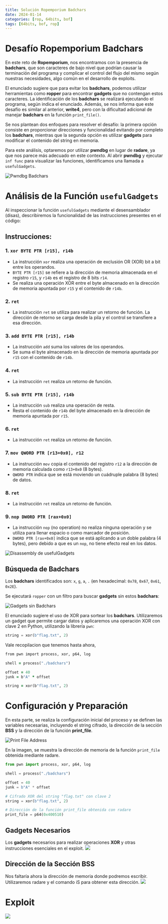 ```yaml
---
title: Solución Ropemporium Badchars
date: 2024-01-14
categories: [rop, 64bits, bof]
tags: [64bits, bof, rop]
---
```


# Desafío Ropemporium Badchars

En este reto de **Ropemporium**, nos encontramos con la presencia de **badchars**, que son caracteres de bajo nivel que podrían causar la terminación del programa y complicar el control del flujo del mismo según nuestras necesidades, algo común en el desarrollo de exploits.

El enunciado sugiere que para evitar los **badchars**, podemos utilizar herramientas como **ropper** para encontrar **gadgets** que no contengan estos caracteres. La identificación de los **badchars** se realizará ejecutando el programa, según indica el enunciado. Además, se nos informa que este desafío es similar al anterior, **write4**, pero con la dificultad adicional de manejar **badchars** en la función `print_file()`.

Se nos plantean dos enfoques para resolver el desafío: la primera opción consiste en proporcionar direcciones y funcionalidad evitando por completo los **badchars**, mientras que la segunda opción es utilizar **gadgets** para modificar el contenido del string en memoria.

Para este análisis, optaremos por utilizar **pwndbg** en lugar de **radare**, ya que nos parece más adecuado en este contexto. Al abrir **pwndbg** y ejecutar `inf func` para visualizar las funciones, identificamos una llamada a `usefulGadgets`.

![Pwndbg Badchars](/assets/img/rop/pwndbgbadchars.png)
# Análisis de la Función `usefulGadgets`

Al inspeccionar la función `usefulGadgets` mediante el desensamblador (disas), describiremos la funcionalidad de las instrucciones presentes en el código:

## Instrucciones:

### 1. `xor BYTE PTR [r15], r14b`

- La instrucción `xor` realiza una operación de exclusión OR (XOR) bit a bit entre los operandos.
- `BYTE PTR [r15]` se refiere a la dirección de memoria almacenada en el registro `r15`, y `r14b` es el registro de 8 bits `r14`.
- Se realiza una operación XOR entre el byte almacenado en la dirección de memoria apuntada por `r15` y el contenido de `r14b`.

### 2. `ret`

- La instrucción `ret` se utiliza para realizar un retorno de función. La dirección de retorno se carga desde la pila y el control se transfiere a esa dirección.

### 3. `add BYTE PTR [r15], r14b`

- La instrucción `add` suma los valores de los operandos.
- Se suma el byte almacenado en la dirección de memoria apuntada por `r15` con el contenido de `r14b`.

### 4. `ret`

- La instrucción `ret` realiza un retorno de función.

### 5. `sub BYTE PTR [r15], r14b`

- La instrucción `sub` realiza una operación de resta.
- Resta el contenido de `r14b` del byte almacenado en la dirección de memoria apuntada por `r15`.

### 6. `ret`

- La instrucción `ret` realiza un retorno de función.

### 7. `mov QWORD PTR [r13+0x0], r12`

- La instrucción `mov` copia el contenido del registro `r12` a la dirección de memoria calculada como `r13+0x0` (8 bytes).
- `QWORD PTR` indica que se está moviendo un cuádruple palabra (8 bytes) de datos.

### 8. `ret`

- La instrucción `ret` realiza un retorno de función.

### 9. `nop DWORD PTR [rax+0x0]`

- La instrucción `nop` (no operation) no realiza ninguna operación y se utiliza para llenar espacio o como marcador de posición.
- `DWORD PTR [rax+0x0]` indica que se está aplicando a un doble palabra (4 bytes), pero debido a que es un `nop`, no tiene efecto real en los datos.

![Disassembly de usefulGadgets](/assets/img/rop/dissasuseful.png)

## Búsqueda de Badchars

Los **badchars** identificados son: `x`, `g`, `a`, `.` (en hexadecimal: `0x78`, `0x67`, `0x61`, `0x2E`).

Se ejecutará `ropper` con un filtro para buscar **gadgets** sin estos **badchars**:

![Gadgets sin Badchars](/assets/img/rop/gadgetsbad.png)

El enunciado sugiere el uso de XOR para sortear los **badchars**. Utilizaremos un gadget que permite cargar datos y aplicaremos una operación XOR con clave 2 en Python, utilizando la librería `pwn`:

```python
string = xor(b"flag.txt", 2)
```

Vale recopilacion que tenemos hasta ahora,

```ruby
from pwn import process, xor, p64, log

shell = process("./badchars")

offset = 40
junk = b"A" * offset

string = xor(b"flag.txt", 2)
````
# Configuración y Preparación

En esta parte, se realiza la configuración inicial del proceso y se definen las variables necesarias, incluyendo el string cifrado, la dirección de la sección **BSS** y la dirección de la función **print_file**.

![Print File Address](/assets/img/rop/print_file.png)

En la imagen, se muestra la dirección de memoria de la función `print_file` obtenida mediante radare.

```python
from pwn import process, xor, p64, log

shell = process("./badchars")

offset = 40
junk = b"A" * offset

# Cifrado XOR del string "flag.txt" con clave 2
string = xor(b"flag.txt", 2)

# Dirección de la función print_file obtenida con radare
print_file = p64(0x400510)
```

## Gadgets Necesarios
 Los **gadgets** necesarios para realizar operaciones **XOR** y otras instrucciones esenciales en el exploit.
![](/assets/img/rop/xor.png)

## Dirección de la Sección BSS
Nos faltaría ahora la dirección de memoria donde podremos escribir. Utilizaremos radare y el comando iS para obtener esta dirección.
![](/assets/img/rop/iS.png) 

# Exploit
![](/assets/img/rop/exploitbad.png) 